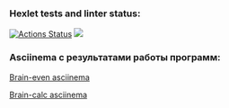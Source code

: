 ### Hexlet tests and linter status:
[![Actions Status](https://github.com/Pavel-Kr/python-project-49/actions/workflows/hexlet-check.yml/badge.svg)](https://github.com/Pavel-Kr/python-project-49/actions)
<a href="https://codeclimate.com/github/Pavel-Kr/python-project-49/maintainability"><img src="https://api.codeclimate.com/v1/badges/51d3c6c389e65cb0464e/maintainability" /></a>

### Asciinema с результатами работы программ:
<a href="https://asciinema.org/a/4FcbN8f7cMVdE8HCIHLZGFk4w">Brain-even asciinema</a>

<a href="https://asciinema.org/a/tUOC85vHFnMKujuWy5EtuMlOa">Brain-calc asciinema</a>
